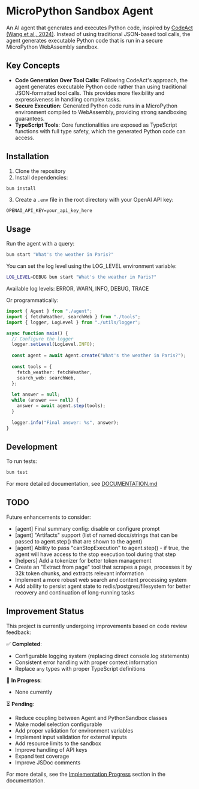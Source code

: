 # MicroPython Sandbox Agent

An AI agent that generates and executes Python code, inspired by [CodeAct (Wang et al., 2024)](https://huggingface.co/papers/2402.01030). Instead of using traditional JSON-based tool calls, the agent generates executable Python code that is run in a secure MicroPython WebAssembly sandbox.

## Key Concepts

- **Code Generation Over Tool Calls**: Following CodeAct's approach, the agent generates executable Python code rather than using traditional JSON-formatted tool calls. This provides more flexibility and expressiveness in handling complex tasks.
- **Secure Execution**: Generated Python code runs in a MicroPython environment compiled to WebAssembly, providing strong sandboxing guarantees.
- **TypeScript Tools**: Core functionalities are exposed as TypeScript functions with full type safety, which the generated Python code can access.

## Installation

1. Clone the repository
2. Install dependencies:

```bash
bun install
```

3. Create a `.env` file in the root directory with your OpenAI API key:

```
OPENAI_API_KEY=your_api_key_here
```

## Usage

Run the agent with a query:

```bash
bun start "What's the weather in Paris?"
```

You can set the log level using the LOG_LEVEL environment variable:

```bash
LOG_LEVEL=DEBUG bun start "What's the weather in Paris?"
```

Available log levels: ERROR, WARN, INFO, DEBUG, TRACE

Or programmatically:

```typescript
import { Agent } from "./agent";
import { fetchWeather, searchWeb } from "./tools";
import { logger, LogLevel } from "./utils/logger";

async function main() {
  // Configure the logger
  logger.setLevel(LogLevel.INFO);
  
  const agent = await Agent.create("What's the weather in Paris?");
  
  const tools = {
    fetch_weather: fetchWeather,
    search_web: searchWeb,
  };
  
  let answer = null;
  while (answer === null) {
    answer = await agent.step(tools);
  }
  
  logger.info("Final answer: %s", answer);
}
```

## Development

To run tests:

```bash
bun test
```

For more detailed documentation, see [DOCUMENTATION.md](./DOCUMENTATION.md)

## TODO

Future enhancements to consider:

- [agent] Final summary config: disable or configure prompt
- [agent] "Artifacts" support (list of named docs/strings that can be passed to agent.step() that are shown to the agent)
- [agent] Ability to pass "canStopExecution" to agent.step() - if true, the agent will have access to the stop execution tool during that step
- [helpers] Add a tokenizer for better token management
- Create an "Extract from page" tool that scrapes a page, processes it by 32k token chunks, and extracts relevant information
- Implement a more robust web search and content processing system
- Add ability to persist agent state to redis/postgres/filesystem for better recovery and continuation of long-running tasks

## Improvement Status

This project is currently undergoing improvements based on code review feedback:

✅ **Completed**:
- Configurable logging system (replacing direct console.log statements)
- Consistent error handling with proper context information
- Replace `any` types with proper TypeScript definitions

🔄 **In Progress**:
- None currently

⏳ **Pending**:
- Reduce coupling between Agent and PythonSandbox classes
- Make model selection configurable
- Add proper validation for environment variables
- Implement input validation for external inputs
- Add resource limits to the sandbox
- Improve handling of API keys
- Expand test coverage
- Improve JSDoc comments

For more details, see the [Implementation Progress](./DOCUMENTATION.md#implementation-progress) section in the documentation.
